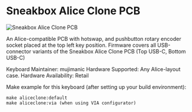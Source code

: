 # Sneakbox Alice Clone PCB
![Sneakbox Alice Clone PCB](https://imgur.com/a/wcQgpJ7)

An Alice-compatible PCB with hotswap, and pushbutton rotary encoder socket placed at the top left key position. Firmware covers all USB-connector variants of the Sneakbox Alice Clone PCB (Top USB-C, Bottom USB-C)

Keyboard Maintainer: mujimanic
Hardware Supported: Any Alice-layout case.
Hardware Availability: Retail

Make example for this keyboard (after setting up your build environment):

    make aliceclone:default
    make aliceclone:via (when using VIA configurator)

